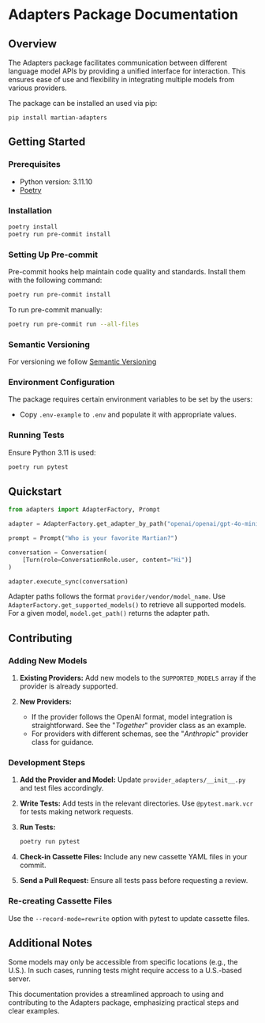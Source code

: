 # Adapters Package Documentation

## Overview

The Adapters package facilitates communication between different language model APIs by providing a unified interface for interaction. This ensures ease of use and flexibility in integrating multiple models from various providers.

The package can be installed an used via pip:
```
pip install martian-adapters
```

## Getting Started

### Prerequisites

- Python version: 3.11.10
- [Poetry](https://python-poetry.org/docs/#installation)

### Installation

```bash
poetry install
poetry run pre-commit install
```

### Setting Up Pre-commit

Pre-commit hooks help maintain code quality and standards. Install them with the following command:

```bash
poetry run pre-commit install
```

To run pre-commit manually:

```bash
poetry run pre-commit run --all-files
```

### Semantic Versioning

For versioning we follow [Semantic Versioning](https://semver.org)

### Environment Configuration

The package requires certain environment variables to be set by the users:

- Copy `.env-example` to `.env` and populate it with appropriate values.

### Running Tests

Ensure Python 3.11 is used:

```bash
poetry run pytest
```

## Quickstart

```python
from adapters import AdapterFactory, Prompt

adapter = AdapterFactory.get_adapter_by_path("openai/openai/gpt-4o-mini")

prompt = Prompt("Who is your favorite Martian?")

conversation = Conversation(
    [Turn(role=ConversationRole.user, content="Hi")]
)

adapter.execute_sync(conversation)
```

Adapter paths follows the format `provider/vendor/model_name`. Use `AdapterFactory.get_supported_models()` to retrieve all supported models. For a given model, `model.get_path()` returns the adapter path.

## Contributing

### Adding New Models

1. **Existing Providers:**
   Add new models to the `SUPPORTED_MODELS` array if the provider is already supported.

2. **New Providers:**
   - If the provider follows the OpenAI format, model integration is straightforward. See the "_Together_" provider class as an example.
   - For providers with different schemas, see the "_Anthropic_" provider class for guidance.

### Development Steps

1. **Add the Provider and Model:** Update `provider_adapters/__init__.py` and test files accordingly.
2. **Write Tests:** Add tests in the relevant directories. Use `@pytest.mark.vcr` for tests making network requests.
3. **Run Tests:**

   ```bash
   poetry run pytest
   ```

4. **Check-in Cassette Files:** Include any new cassette YAML files in your commit.
5. **Send a Pull Request:** Ensure all tests pass before requesting a review.

### Re-creating Cassette Files

Use the `--record-mode=rewrite` option with pytest to update cassette files.

## Additional Notes

Some models may only be accessible from specific locations (e.g., the U.S.). In such cases, running tests might require access to a U.S.-based server.

This documentation provides a streamlined approach to using and contributing to the Adapters package, emphasizing practical steps and clear examples.
